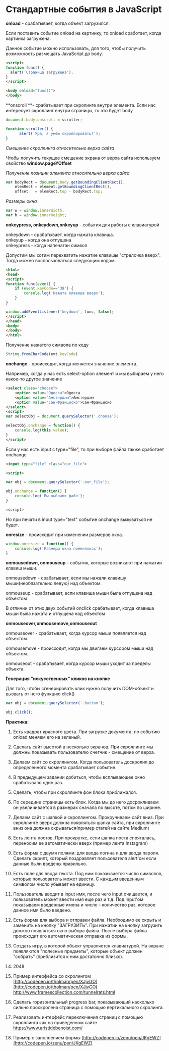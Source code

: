 # Стандартные события в JavaScript

**onload** - срабатывает, когда объект загрузился.

Если поставить событие onload на картинку, то onload сработает, когда картинка загружена.

Данное событие можно использовать, для того, чтобы получить возможность размещать JavaScript до body.  

```html
<script>
function func() {
  alert('Страница загружена');
}
</script>

<body onload="func()">
</body>
```

**onscroll **- срабатывает при скролинге внутри элемента. Если нас интересует скроллинг внутри страницы, то это будет body

```js
document.body.onscroll = scroller;

function scroller() {
      alert('Ура, я умею скроллировать!');
}
```

_Смещение скроллинга относительно верха сайта_

Чтобы получить текущее смещение экрана от верха сайта используем свойство **window.pageYOffset**


_Получение позиции элемента относительно верха сайта_

```js
var bodyRect = document.body.getBoundingClientRect(),
    elemRect = element.getBoundingClientRect(),
    offset   = elemRect.top - bodyRect.top;
```

_Размеры окна_

```js
var w = window.innerWidth;
var h = window.innerHeight;
```


**onkeypress, onkeydown,onkeyup** - события для работы с клавиатурой

onkeydown - срабатывает, когда нажата клавиша.  
onkeyup - когда она отпущена  
onkeypress - когда напечатан символ

Допустим мы хотим перехватить нажатие клавишы "стрелочка вверх". Тогда можно воспользоваться следующим кодом.

```html
<html>
<head>
<script>
function func(event) {
    if (event.keyCode=='38') {
        console.log('Нажата клавиша вверх');
    }
}

window.addEventListener('keydown', func, false);
</script>
</head>
<body>
</body>
</html>
```

Получение нажатого символа по коду

```js
String.fromCharCode(evt.keyCode)
```

**onchange** - происходит, когда меняется значение элемента.

Например, когда у нас есть select-option элемент и мы выбираем у него какое-то другое значение

```html
<select class="choose">
    <option value="Одесса">Одесса
    <option value="Амстердам">Амстердам
    <option value="Сан-Франциско">Сан-Франциско
</select>
<script>
var selectObj = document.querySelector('.choose');

selectObj.onchange = function() {
    console.log(this.value);
}
</script>
```

Если у нас есть input c type="file", то при выборе файла также сработает onchange

```html
<input type="file" class="our_file">

<script>

var obj = document.querySelector('.our_file');

obj.onchange = function() {
    console.log('Вы выбрали файл');
}

<script>
```
Но при печати в input type="text" событие onchange вызываться не будет.

**onresize** - происходит при изменении размеров окна.

```js
window.onresize = function() {
    console.log('Размеры окна поменялись');
}
```

**onmousedown, onmouseup** - события, которые возникают при нажатии клавиш мыши.

onmousedown - срабатывает, если мы нажали клавишу мыши(необязательно левую) над объектом.

onmouseup - срабатывает, если клавиша мыши была отпущена над объектом

В отличии от этих двух событий onclick срабатывает, когда клавиша мыши была нажата и отпущена над объектом

**onmouseover,onmousemove,onmouseout** 

onmouseover - срабатывает, когда курсор мыши появляется над объектом

onmousemove - происходит, когда мы двигаем курсором мыши над объектом.

onmouseout - срабатывает, когда курсор мыши уходит за пределы объекта.

**Генерация "искусственных" кликов на кнопке**

Для того, чтобы сгенерировать клик нужно получить DOM-объект и вызвать от него функцию click()

```js
var obj = document.querySelector('.button');

obj.click();
```

**Практика:**

1. Есть квадрат красного цвета. При загрузке документа, по событию onload меняем его на зеленый.

2. Сделать сайт высотой в несколько экранов. При скроллинге мы должны показывать пользователю счетчик - смещение от верха.

3. Делаем сайт со скроллингом. Когда пользователь доскролил до определенного момента срабатывает событие.

4. В предыдущем задании добиться, чтобы всплывающее окно срабатывало один раз.

5. Сделать, чтобы при скроллинге фон блока приближался.

6. По середине страницы есть блок. Когда мы до него досрокливаем он увеличивается в размерах сначала по высоте, потом по ширине.

7. Делаем сайт с шапкой и скроллингом. Прокручиваем сайт вниз. При скроллинге вверх должна появляться шапка сайта, при скроллинге вниз она должна скрываться(пример статей на сайте Medium) 

8. Есть лента постов. При прокрутке, если шапка поста спряталась, переносим ее автоматически вверх (пример лента Instagram) 

9. Есть форма с двумя полями: для ввода логина и для ввода пароля. Сделать скрипт, который поздравляет пользователя alert'ом если данные были введены правильно.

10. Есть поле для ввода текста. Под ним показывается число символов, которые пользователь может ввести. С каждым введенным символом число убывает на единицу.

11. Пользователь вводит в input имя, после чего input очищается, и пользователь может ввести имя еще раз и т.д. Под input'ом показываем введенные имена и число - количество раз, которое данное имя было введено.

12. Есть форма для выбора и отправки файла. Необходимо ее скрыть и заменить на кнопку "ЗАГРУЗИТЬ". При нажатии на кнопку загрузить должно появляться окно выбора файла. После выбора файла происходит его автоматическая отправка из формы.

13. Создать игру, в которой объект управляется клавиатурой. На экране появляются "полезные предметы", которые объект должен "собрать" \(приблизится к ним достаточно близко\).

14. 2048

15. Пример интерфейса со скролингом [http://codepen.io/tholman/pen/XJjvGO](http://codepen.io/tholman/pen/XJjvGO)
http://www.framescollection.com/tunnelrats.html

16. Сделать горизонтальный progress bar, показывающий насколько сильно проскролена страница с помощью вертикального скролинга.

17. Реализовать интерфейс переключения страниц с помощью скроллинга как на приведенном сайте https://www.aristidebenoist.com/

18. Пример с заполнением формы [http://codepen.io/zenu/pen/JKgEWZ](http://codepen.io/zenu/pen/JKgEWZ)


